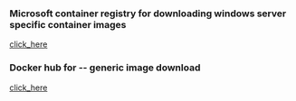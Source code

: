 ### Microsoft container registry for downloading windows server specific container images

[click_here](https://mcr.microsoft.com/)

### Docker hub for -- generic image download 

[click_here](https://hub.docker.com/)

